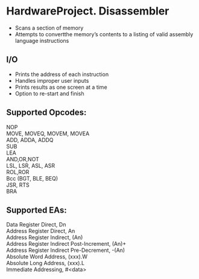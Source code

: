 # HardwareProject. Disassembler

* Scans a section of memory
* Attempts to convertthe memory’s contents to a listing of valid assembly language instructions

## I/O
* Prints the address of each instruction
* Handles improper user inputs
* Prints results as one screen at a time 
* Option to re-start and finish


## Supported Opcodes:
NOP  
MOVE, MOVEQ, MOVEM, MOVEA  
ADD, ADDA, ADDQ  
SUB  
LEA  
AND,OR,NOT  
LSL, LSR, ASL, ASR  
ROL,ROR  
Bcc (BGT, BLE, BEQ)  
JSR, RTS  
BRA  

## Supported EAs:
Data Register Direct, Dn  
Address Register Direct, An  
Address Register Indirect, (An)  
Address Register Indirect Post-Increment, (An)+  
Address Register Indirect Pre-Decrement, -(An)  
Absolute Word Address, (xxx).W  
Absolute Long Address, (xxx).L  
Immediate Addressing, #\<data>  


